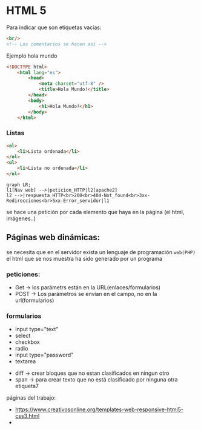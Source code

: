 # HTML 5
Para indicar que son etiquetas vacías:
```html
<br/>
<!-- Los comentarios se hacen asi -->

```
Ejemplo hola mundo
```html
<!DOCTYPE html>
	<html lang="es">
		<head>
			<meta charset="utf-8" />
			<title>Hola Mundo!</title>
		</head>
		<body>
			<h1>Hola Mundo!</h1>
		</body>
	</html>
```
### Listas
```html
<ol>
	<li>Lista ordenada</li>
</ol>
<ul>
	<li>Lista no ordenada</li>
</ul>
```

```mermaid
graph LR;
l1[Nav web] -->|peticion_HTTP|l2[apache2]
l2 -->|respuesta_HTTP<br>200<br>404-Not_found<br>3xx-Redirecciones<br>5xx-Error_servidor|l1
```
se hace una petición por cada elemento que haya en la página (el html, imágenes..)
## Páginas web dinámicas:
se necesita que en el servidor exista un lenguaje de programación `web(PHP)` 
el html que se nos muestra ha sido generado por un programa

### peticiones:
* Get → los parámetrs están en la URL(enlaces/formularios)
* POST → Los parámetros se envían en el campo, no en la url(formularios)

### formularios
* input type="text"
* select
* checkbox
* radio
* input type="password"
* textarea

- diff → crear bloques que no estan clasificados en ningun otro
- span → para crear texto que no está clasificado por ninguna otra etiqueta7

páginas del trabajo:
* https://www.creativosonline.org/templates-web-responsive-html5-css3.html
* 
